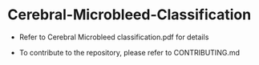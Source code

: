 # Cerebral-Microbleed-Classification
- Refer to Cerebral Microbleed classification.pdf for details  

- To contribute to the repository, please refer to CONTRIBUTING.md
